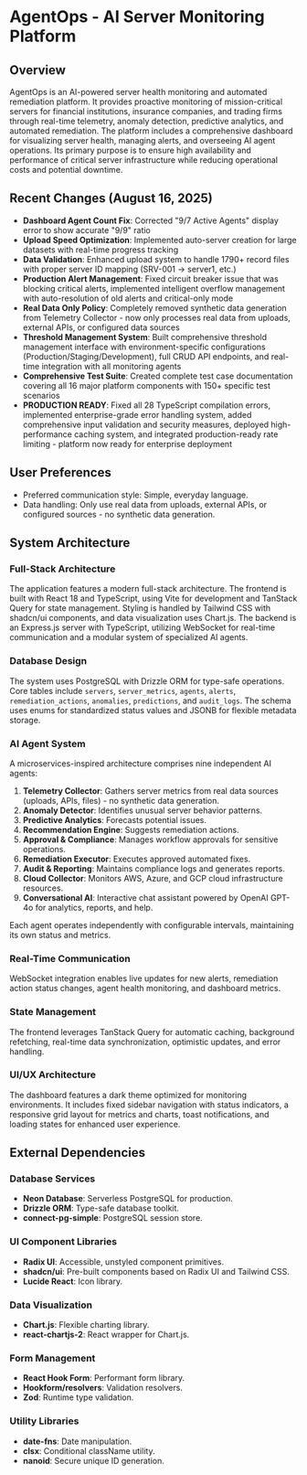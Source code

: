 # AgentOps - AI Server Monitoring Platform

## Overview
AgentOps is an AI-powered server health monitoring and automated remediation platform. It provides proactive monitoring of mission-critical servers for financial institutions, insurance companies, and trading firms through real-time telemetry, anomaly detection, predictive analytics, and automated remediation. The platform includes a comprehensive dashboard for visualizing server health, managing alerts, and overseeing AI agent operations. Its primary purpose is to ensure high availability and performance of critical server infrastructure while reducing operational costs and potential downtime.

## Recent Changes (August 16, 2025)
- **Dashboard Agent Count Fix**: Corrected "9/7 Active Agents" display error to show accurate "9/9" ratio
- **Upload Speed Optimization**: Implemented auto-server creation for large datasets with real-time progress tracking
- **Data Validation**: Enhanced upload system to handle 1790+ record files with proper server ID mapping (SRV-001 → server1, etc.)
- **Production Alert Management**: Fixed circuit breaker issue that was blocking critical alerts, implemented intelligent overflow management with auto-resolution of old alerts and critical-only mode
- **Real Data Only Policy**: Completely removed synthetic data generation from Telemetry Collector - now only processes real data from uploads, external APIs, or configured data sources
- **Threshold Management System**: Built comprehensive threshold management interface with environment-specific configurations (Production/Staging/Development), full CRUD API endpoints, and real-time integration with all monitoring agents
- **Comprehensive Test Suite**: Created complete test case documentation covering all 16 major platform components with 150+ specific test scenarios
- **PRODUCTION READY**: Fixed all 28 TypeScript compilation errors, implemented enterprise-grade error handling system, added comprehensive input validation and security measures, deployed high-performance caching system, and integrated production-ready rate limiting - platform now ready for enterprise deployment

## User Preferences
- Preferred communication style: Simple, everyday language.
- Data handling: Only use real data from uploads, external APIs, or configured sources - no synthetic data generation.

## System Architecture

### Full-Stack Architecture
The application features a modern full-stack architecture. The frontend is built with React 18 and TypeScript, using Vite for development and TanStack Query for state management. Styling is handled by Tailwind CSS with shadcn/ui components, and data visualization uses Chart.js. The backend is an Express.js server with TypeScript, utilizing WebSocket for real-time communication and a modular system of specialized AI agents.

### Database Design
The system uses PostgreSQL with Drizzle ORM for type-safe operations. Core tables include `servers`, `server_metrics`, `agents`, `alerts`, `remediation_actions`, `anomalies`, `predictions`, and `audit_logs`. The schema uses enums for standardized status values and JSONB for flexible metadata storage.

### AI Agent System
A microservices-inspired architecture comprises nine independent AI agents:
1.  **Telemetry Collector**: Gathers server metrics from real data sources (uploads, APIs, files) - no synthetic data generation.
2.  **Anomaly Detector**: Identifies unusual server behavior patterns.
3.  **Predictive Analytics**: Forecasts potential issues.
4.  **Recommendation Engine**: Suggests remediation actions.
5.  **Approval & Compliance**: Manages workflow approvals for sensitive operations.
6.  **Remediation Executor**: Executes approved automated fixes.
7.  **Audit & Reporting**: Maintains compliance logs and generates reports.
8.  **Cloud Collector**: Monitors AWS, Azure, and GCP cloud infrastructure resources.
9.  **Conversational AI**: Interactive chat assistant powered by OpenAI GPT-4o for analytics, reports, and help.

Each agent operates independently with configurable intervals, maintaining its own status and metrics.

### Real-Time Communication
WebSocket integration enables live updates for new alerts, remediation action status changes, agent health monitoring, and dashboard metrics.

### State Management
The frontend leverages TanStack Query for automatic caching, background refetching, real-time data synchronization, optimistic updates, and error handling.

### UI/UX Architecture
The dashboard features a dark theme optimized for monitoring environments. It includes fixed sidebar navigation with status indicators, a responsive grid layout for metrics and charts, toast notifications, and loading states for enhanced user experience.

## External Dependencies

### Database Services
-   **Neon Database**: Serverless PostgreSQL for production.
-   **Drizzle ORM**: Type-safe database toolkit.
-   **connect-pg-simple**: PostgreSQL session store.

### UI Component Libraries
-   **Radix UI**: Accessible, unstyled component primitives.
-   **shadcn/ui**: Pre-built components based on Radix UI and Tailwind CSS.
-   **Lucide React**: Icon library.

### Data Visualization
-   **Chart.js**: Flexible charting library.
-   **react-chartjs-2**: React wrapper for Chart.js.

### Form Management
-   **React Hook Form**: Performant form library.
-   **Hookform/resolvers**: Validation resolvers.
-   **Zod**: Runtime type validation.

### Utility Libraries
-   **date-fns**: Date manipulation.
-   **clsx**: Conditional className utility.
-   **nanoid**: Secure unique ID generation.